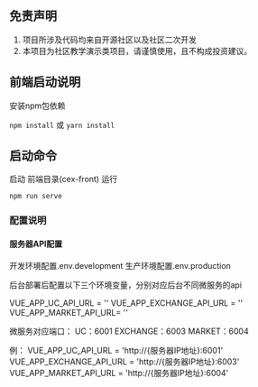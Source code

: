 ## 免责声明

1. 项目所涉及代码均来自开源社区以及社区二次开发
2. 本项目为社区教学演示类项目，请谨慎使用，且不构成投资建议。

## 前端启动说明
安装npm包依赖

 `npm install` 或 `yarn install`


## 启动命令
启动 前端目录(cex-front) 运行

`npm run serve`

### 配置说明

#### 服务器API配置

开发环境配置.env.development
生产环境配置.env.production

后台部署后配置以下三个环境变量，分别对应后台不同微服务的api

VUE_APP_UC_API_URL = ''
VUE_APP_EXCHANGE_API_URL = ''
VUE_APP_MARKET_API_URL= ''

微服务对应端口：
UC：6001
EXCHANGE：6003
MARKET：6004

例：
VUE_APP_UC_API_URL = 'http://{服务器IP地址}:6001'
VUE_APP_EXCHANGE_API_URL = 'http://{服务器IP地址}:6003'
VUE_APP_MARKET_API_URL = 'http://{服务器IP地址}:6004'